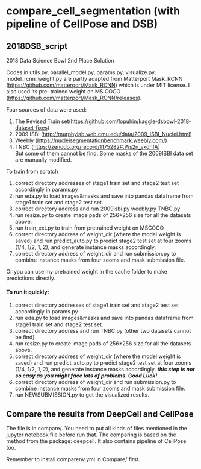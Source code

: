 # compare_cell_segmentation (with pipeline of CellPose and DSB)

## 2018DSB_script

2018 Data Science Bowl 2nd Place Solution

Codes in utils.py, parallel_model.py, params.py, visualize.py, model_rcnn_weight.py 
are partly adapted from Matterport Mask_RCNN 
(https://github.com/matterport/Mask_RCNN) which is under MIT license. I also used its pre‐
trained weight on MS COCO (https://github.com/matterport/Mask_RCNN/releases).  

Four sources of data were used:  
1. The Revised Train set(https://github.com/lopuhin/kaggle‐dsbowl‐2018‐dataset‐fixes) 
2. 2009 ISBI (http://murphylab.web.cmu.edu/data/2009_ISBI_Nuclei.html) 
3. Weebly (https://nucleisegmentationbenchmark.weebly.com/) 
4. TNBC (https://zenodo.org/record/1175282#.Ws2n_vkdhfA)  
But some of them cannot be find. 
Some masks of the 2009ISBI data set are manually modified. 

To train from scratch
1. correct directory addresses of stage1 train set and stage2 test set accordingly in params.py
2. run eda.py  to load images&masks and save into pandas dataframe from stage1 train set and stage2 test set.
3. correct directory address and run 2009isbi.py weebly.py TNBC.py
4. run resize.py to create image pads of 256*256 size for all the datasets above.
6. run train_ext.py to train from pretrained weight on MSCOCO
7. correct directory address of weight_dir (where the model weight is saved) and run predict_auto.py to predict stage2 test set at four zooms (1/4, 1/2, 1, 2), and generate instance masks accordingly. 
8. correct directory address of weight_dir and run submission.py to combine instance masks from four zooms and mask submission file. 

Or you can use my pretrained weight in the cache folder to make predictions directly. 

#### To run it quickly:
1. correct directory addresses of stage1 train set and stage2 test set accordingly in params.py
2. run eda.py  to load images&masks and save into pandas dataframe from stage1 train set and stage2 test set.
3. correct directory address and run TNBC.py (other two datasets cannot be find)
4. run resize.py to create image pads of 256*256 size for all the datasets above.
5. correct directory address of weight_dir (where the model weight is saved) and run predict_auto.py to predict stage2 test set at four zooms (1/4, 1/2, 1, 2), and generate instance masks accordingly. ***this step is not so easy as you might face lots of problems. Good Luck!***
7. correct directory address of weight_dir and run submission.py to combine instance masks from four zooms and mask submission file. 
8. run NEWSUBMISSION.py to get the visualized results.

## Compare the results from DeepCell and CellPose
The file is in compare/. You need to put all kinds of files mentioned in the jupyter notebook file before run that. The comparing is based on the method from the package: deepcell. It also contains pipeline of CellPose too.

Remember to install comparenv.yml in Compare/ first.
